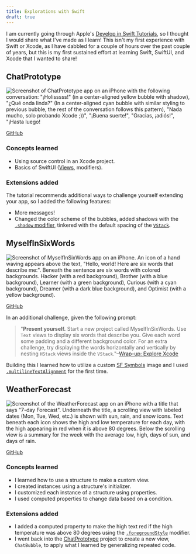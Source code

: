 ```yaml
---
title: Explorations with Swift
draft: true
---
```


I am currently going through Apple's [Develop in Swift Tutorials](https://developer.apple.com/tutorials/develop-in-swift), so I thought I would share what I've made as I learn! This isn't my first experience with Swift or Xcode, as I have dabbled for a couple of hours over the past couple of years, but this is my first sustained effort at learning Swift, SwiftUI, and Xcode that I wanted to share!

## ChatPrototype

![Screenshot of ChatPrototype app on an iPhone with the following conversation: "¡Holisssss!" (in a center-aligned yellow bubble with shadow), "¿Qué onda linda?" (In a center-aligned cyan bubble with similar styling to previous bubble, the rest of the conversation follows this pattern), "Nada mucho, solo probando Xcode ;))", "¡Buena suerte!", "Gracias, ¡adiós!", "¡Hasta luego!](./ChatPrototypeScreenshot.png)

[GitHub](https://github.com/thatrobotdev/ChatPrototype)

### Concepts learned

- Using source control in an Xcode project.
- Basics of SwiftUI ([Views](https://developer.apple.com/documentation/swiftui/view), modifiers).

### Extensions added

The tutorial recommends additional ways to challenge yourself extending your app, so I added the following features:

- More messages!
- Changed the color scheme of the bubbles, added shadows with the [`.shadow` modifier](<https://developer.apple.com/documentation/swiftui/view/shadow(color:radius:x:y:)>), tinkered with the default spacing of the [`VStack`](https://developer.apple.com/documentation/swiftui/vstack).

## MyselfInSixWords

![Screenshot of MyselfInSixWords app on an iPhone. An icon of a hand waving appears above the text, "Hello, world! Here are six words that describe me:". Beneath the sentence are six words with colored backgrounds. Hacker (with a red background), Brother (with a blue background), Learner (with a green background), Curious (with a cyan background), Dreamer (with a dark blue background), and Optimist (with a yellow background).](./MyselfInSixWordsScreenshot.png)

[GitHub](https://github.com/thatrobotdev/MyselfInSixWords)

In an additional challenge, given the following prompt:

> "**Present yourself.** Start a new project called MyselfInSixWords. Use `Text` views to display six words that describe you. Give each word some padding and a different background color. For an extra challenge, try displaying the words horizontally and vertically by nesting `HStack` views inside the `VStack`."–[Wrap-up: Explore Xcode](https://developer.apple.com/tutorials/develop-in-swift/explore-xcode-conclusion)

Building this I learned how to utilize a custom [SF Symbols](https://developer.apple.com/sf-symbols/) image and I used [`.multilineTextAlignment`](<https://developer.apple.com/documentation/swiftui/view/multilinetextalignment(_:)>) for the first time.

## WeatherForecast

![Screenshot of the WeatherForecast app on an iPhone with a title that says "7-day Forecast". Underneath the title, a scrolling view with labeled dates (Mon, Tue, Wed, etc.) is shown with sun, rain, and snow icons. Text beneath each icon shows the high and low temperature for each day, with the high appearing in red when it is above 80 degrees. Below the scrolling view is a summary for the week with the average low, high, days of sun, and days of rain.](./WeatherForecastScreenshot.png)

[GitHub](https://github.com/thatrobotdev/WeatherForecast)

### Concepts learned

- I learned how to use a structure to make a custom view.
- I created instances using a structure's initializer.
- I customized each instance of a structure using properties.
- I used computed properties to change data based on a condition.

### Extensions added

- I added a computed property to make the high text red if the high temperature was above 80 degrees using the [`.foregroundStyle`](<https://developer.apple.com/documentation/swiftui/text/foregroundstyle(_:)>) modifier.
- I went back into the [ChatPrototype](#chatprototype) project to create a new view, `ChatBubble`, to apply what I learned by generalizing repeated code.
